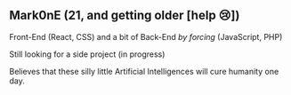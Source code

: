 Mark0nE (21, and getting older [help 😢])
----------------------------------------------------------------------
Front-End (React, CSS) and a bit of Back-End *by forcing* (JavaScript, PHP)

Still looking for a side project (in progress)

Believes that these silly little Artificial Intelligences will cure humanity one day.
